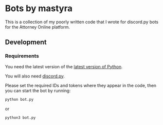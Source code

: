 # Bots by mastyra
This is a collection of my poorly written code that I wrote for discord.py bots for the Attorney Online platform.

## Development
### Requirements
You need the latest version of the [latest version of Python](https://www.python.org/downloads/).

You will also need [discord.py](https://discordpy.readthedocs.io/en/stable/intro.html).

Please set the required IDs and tokens where they appear in the code, then you can start the bot by running:
```bash
python bot.py
```
or
```bash
python3 bot.py
```

